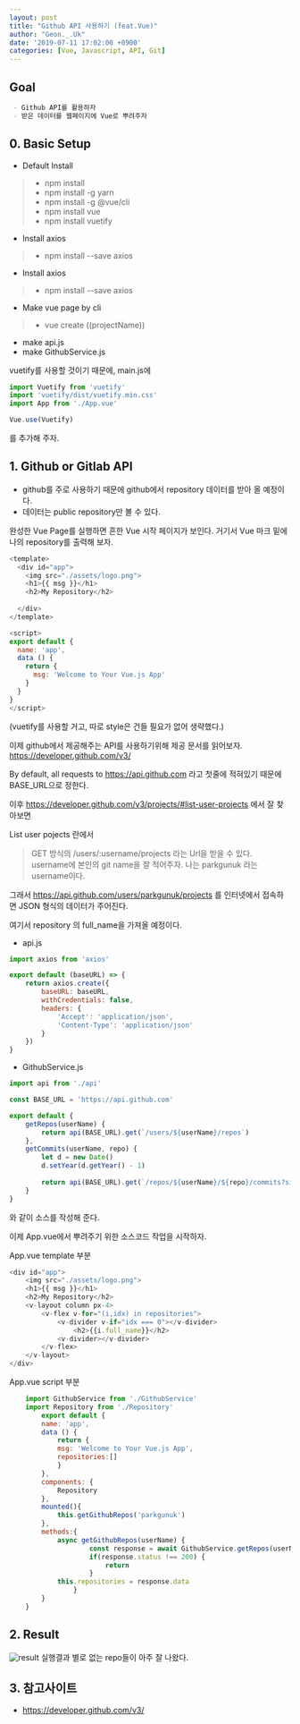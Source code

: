 ```yaml
---
layout: post
title: "Github API 사용하기 (feat.Vue)"
author: "Geon._.Uk"
date: '2019-07-11 17:02:00 +0900'
categories: [Vue, Javascript, API, Git]
---
```


## Goal

```markdown
 - Github API를 활용하자
 - 받은 데이터를 웹페이지에 Vue로 뿌려주자
```

## 0. Basic Setup

- Default Install
>- npm install
>- npm install -g yarn
>- npm install -g @vue/cli
>- npm install vue
>- npm install vuetify

- Install axios
>- npm install --save axios

- Install axios
>- npm install --save axios

- Make vue page by cli
>- vue create ((projectName))

- make api.js
- make GithubService.js

vuetify를 사용할 것이기 때문에,
main.js에

```javascript
import Vuetify from 'vuetify'
import 'vuetify/dist/vuetify.min.css'
import App from './App.vue'

Vue.use(Vuetify)
```
를 추가해 주자.

## 1. Github or Gitlab API

- github를 주로 사용하기 때문에 github에서 repository 데이터를 받아 올 예정이다.
- 데이터는 public repository만 볼 수 있다.

완성한 Vue Page를 실행하면 흔한 Vue 시작 페이지가 보인다.
거기서 Vue 마크 밑에 나의 repository를 출력해 보자.

```javascript
<template>
  <div id="app">
    <img src="./assets/logo.png">
    <h1>{{ msg }}</h1>
    <h2>My Repository</h2>
    
  </div>
</template>

<script>
export default {
  name: 'app',
  data () {
    return {
      msg: 'Welcome to Your Vue.js App'
    }
  }
}
</script>
```
(vuetify를 사용할 거고, 따로 style은 건들 필요가 없어 생략했다.)

이제 github에서 제공해주는 API를 사용하기위해 제공 문서를 읽어보자.
https://developer.github.com/v3/

By default, all requests to https://api.github.com 라고 첫줄에 적혀있기 때문에 BASE_URL으로 정한다.

이후 https://developer.github.com/v3/projects/#list-user-projects 에서 잘 찾아보면 

List user pojects 란에서

> GET 방식의 /users/:username/projects 라는 Url을 받을 수 있다.
username에 본인의 git name을 잘 적어주자. 나는 parkgunuk 라는 username이다.

그래서 https://api.github.com/users/parkgunuk/projects 를 인터넷에서 접속하면 JSON 형식의 데이터가 주어진다.

여기서 repository 의 full_name을 가져올 예정이다.

- api.js
```javascript
import axios from 'axios'

export default (baseURL) => {
	return axios.create({
		baseURL: baseURL,
		withCredentials: false,
		headers: {
			'Accept': 'application/json',
			'Content-Type': 'application/json'
		}
	})
}
```
- GithubService.js
```javascript
import api from './api'

const BASE_URL = 'https://api.github.com'

export default {
	getRepos(userName) {
		return api(BASE_URL).get(`/users/${userName}/repos`)
	},
	getCommits(userName, repo) {
		let d = new Date()
		d.setYear(d.getYear() - 1)
        
        return api(BASE_URL).get(`/repos/${userName}/${repo}/commits?since=${d.toISOString()}`)
	}
}
```
와 같이 소스를 작성해 준다.

이제 App.vue에서 뿌려주기 위한 소스코드 작업을 시작하자.

App.vue template 부분
```javascript
<div id="app">
    <img src="./assets/logo.png">
    <h1>{{ msg }}</h1>
    <h2>My Repository</h2>
    <v-layout column px-4>
        <v-flex v-for="(i,idx) in repositories">
            <v-divider v-if="idx === 0"></v-divider>
                <h2>{{i.full_name}}</h2>
            <v-divider></v-divider>
        </v-flex>
    </v-layout>
</div>
```
App.vue script 부분

```javascript
    import GithubService from './GithubService'
    import Repository from './Repository'
        export default {
        name: 'app',
        data () {
            return {
            msg: 'Welcome to Your Vue.js App',
            repositories:[]
            }
        },
        components: {
            Repository
        },
        mounted(){
            this.getGithubRepos('parkgunuk')
        },
        methods:{
            async getGithubRepos(userName) {
                    const response = await GithubService.getRepos(userName)
                    if(response.status !== 200) {
                        return
                    }
            this.repositories = response.data
                }
        }
    }
```
## 2. Result
    
![result](https://codevlog.github.io/assets/img/githubAPI/result.PNG)
실행결과 별로 없는 repo들이 아주 잘 나왔다.
## 3. 참고사이트

- https://developer.github.com/v3/
